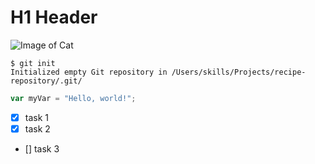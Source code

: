 # H1 Header
![Image of Cat](https://octodex.github.com/images/yaktocat.png)
```
$ git init
Initialized empty Git repository in /Users/skills/Projects/recipe-repository/.git/
```
``` javascript
var myVar = "Hello, world!";
```
- [x] task 1
- [x] task 2
- [] task 3
  
